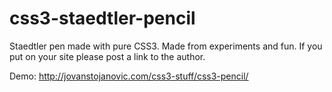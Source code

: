 css3-staedtler-pencil
=====================

Staedtler pen made ​​with pure CSS3. Made from experiments and fun. If you put on your site please post a link to the author.

Demo: http://jovanstojanovic.com/css3-stuff/css3-pencil/